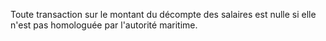 Toute transaction sur le montant du décompte des salaires est nulle si elle n'est pas homologuée par l'autorité maritime.